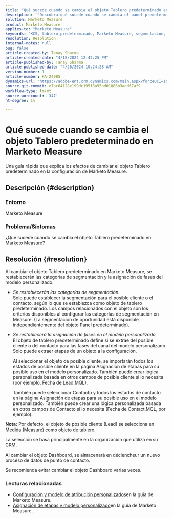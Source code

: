 ```yaml
---
title: "Qué sucede cuando se cambia el objeto Tablero predeterminado en Marketo Measure"
description: '"Descubra qué sucede cuando se cambia el panel predeterminado en Marketo Measure".'
solution: Marketo Measure
product: Marketo Measure
applies-to: "Marketo Measure"
keywords: "KCS, tablero predeterminado, Marketo Measure, segmentación, asignación de etapas"
resolution: Resolution
internal-notes: null
bug: false
article-created-by: Tanay Sharma .
article-created-date: "4/18/2024 12:42:25 PM"
article-published-by: Tanay Sharma .
article-published-date: "4/26/2024 10:24:28 AM"
version-number: 1
article-number: KA-24085
dynamics-url: "https://adobe-ent.crm.dynamics.com/main.aspx?forceUCI=1&pagetype=entityrecord&etn=knowledgearticle&id=2dc28018-81fd-ee11-a1fe-6045bd03c412"
source-git-commit: e7bc64128e199dc195f8a95bd01886b3add67af9
workflow-type: tm+mt
source-wordcount: '347'
ht-degree: 1%

---
```


# Qué sucede cuando se cambia el objeto Tablero predeterminado en Marketo Measure


Una guía rápida que explica los efectos de cambiar el objeto Tablero predeterminado en la configuración de Marketo Measure.

## Descripción {#description}


### Entorno

Marketo Measure

### Problema/Síntomas

¿Qué sucede cuando se cambia el objeto Tablero predeterminado en Marketo Measure?


## Resolución {#resolution}


Al cambiar el objeto Tablero predeterminado en Marketo Measure, se restablecerán las categorías de segmentación y la asignación de fases del modelo personalizado.

- *Se restablecerán las categorías de segmentación.*\
  Solo puede establecer la segmentación para el posible cliente o el contacto, según lo que se establezca como objeto de tablero predeterminado. Los campos relacionados con el objeto son los criterios disponibles al configurar las categorías de segmentación en Measure. (La segmentación de oportunidad está disponible independientemente del objeto Panel predeterminado).
- *Se restablecerá la asignación de fases en el modelo personalizado.*\
  El objeto de tablero predeterminado define si se extrae del posible cliente o del contacto para las fases del canal del modelo personalizado. Solo puede extraer etapas de un objeto a la configuración.

  Al seleccionar el objeto de posible cliente, se importarán todos los estados de posible cliente en la página Asignación de etapas para su posible uso en el modelo personalizado. También puede crear lógica personalizada basada en otros campos de posible cliente si lo necesita (por ejemplo, Fecha de Lead.MQL).

  También puede seleccionar Contacto y todos los estados de contacto en la página Asignación de etapas para su posible uso en el modelo personalizado. También puede crear una lógica personalizada basada en otros campos de Contacto si lo necesita (Fecha de Contact.MQL, por ejemplo).


<b>Nota:</b>
Por defecto, el objeto de posible cliente (Lead) se selecciona en Medida (Measure) como objeto de tablero.

La selección se basa principalmente en la organización que utiliza en su CRM.

Al cambiar el objeto Dashboard, se almacenará en déclencheur un nuevo proceso de datos de punto de contacto.

Se recomienda evitar cambiar el objeto Dashboard varias veces.

### <b>Lecturas relacionadas</b>

- [Configuración y modelo de atribución personalizados](https://experienceleague.adobe.com/en/docs/marketo-measure/using/advanced-marketo-measure-features/custom-attribution-models/custom-attribution-model-and-setup)en la guía de Marketo Measure.
- [Asignación de etapas y modelo personalizado](https://experienceleague.adobe.com/en/docs/marketo-measure/using/advanced-marketo-measure-features/custom-attribution-models/custom-attribution-model-and-setup#the-difference-between-funnel-stages-and-custom-model-stages)en la guía de Marketo Measure.

